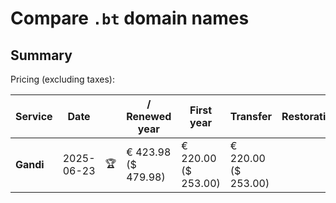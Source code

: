 # Compare `.bt` domain names

## Summary

Pricing (excluding taxes):

| Service | Date |  | / Renewed year | First year | Transfer | Restoration |
|--|--|--|--|--|--|--|
| **Gandi** | 2025-06-23 | 🏆 | € 423.98<br>($ 479.98) | € 220.00<br>($ 253.00) | € 220.00<br>($ 253.00) |  |
